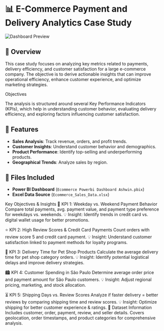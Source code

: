 # 📊 E-Commerce Payment and Delivery Analytics Case Study

![Dashboard Preview](https://github.com/wakandamohan1/Ecommerce/blob/main/Ecommerce_Powerbi.png?raw=true)

## 📌 Overview
This case study focuses on analyzing key metrics related to payments, delivery efficiency, and customer satisfaction for a large e-commerce company. The objective is to derive actionable insights that can improve operational efficiency, enhance customer experience, and optimize marketing strategies.

Objectives

The analysis is structured around several Key Performance Indicators (KPIs), which help in understanding customer behavior, evaluating delivery efficiency, and exploring factors influencing customer satisfaction.

## 🚀 Features
- **Sales Analysis**: Track revenue, orders, and profit trends.
- **Customer Insights**: Understand customer behavior and demographics.
- **Product Performance**: Identify top-selling and underperforming products.
- **Geographical Trends**: Analyze sales by region.

## 📂 Files Included
- **Power BI Dashboard** (`Ecommerce Powerbi Dashboard Ashwin.pbix`)
- **Excel Data Source** (`Ecommerce_Sales_Data.xlsx`)

Key Objectives & Insights
📅 KPI 1: Weekday vs. Weekend Payment Behavior
Compare total payments, avg. payment value, and payment type preference for weekdays vs. weekends.
💡 Insight: Identify trends in credit card vs. digital wallet usage for better promotions.

⭐ KPI 2: High Review Scores & Credit Card Payments
Count orders with review score 5 and credit card payment.
💡 Insight: Understand customer satisfaction linked to payment methods for loyalty programs.


🐾 KPI 3: Delivery Time for Pet Shop Products
Calculate the average delivery time for pet shop category orders.
💡 Insight: Identify potential logistical delays and improve delivery strategies.


🏙️ KPI 4: Customer Spending in São Paulo
Determine average order price and payment amount for São Paulo customers.
💡 Insight: Adjust regional pricing, marketing, and stock allocation.


⏳ KPI 5: Shipping Days vs. Review Scores
Analyze if faster delivery = better reviews by comparing shipping time and review scores.
💡 Insight: Optimize shipping for better customer experience & ratings.
📂 Dataset Information
Includes customer, order, payment, review, and seller details. Covers geolocation, order timestamps, and product categories for comprehensive analysis.

